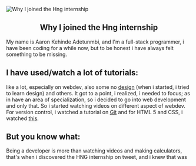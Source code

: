 ![Why I joined the Hng internship](https://images.unsplash.com/photo-1507525428034-b723cf961d3e?ixid=MnwxMjA3fDB8MHxwaG90by1wYWdlfHx8fGVufDB8fHx8&ixlib=rb-1.2.1&auto=format&fit=crop&w=all&h=2000&q=80)

## <center> Why I joined the Hng internship </center>

My name is Aaron Kehinde Adetunmbi, and I'm a full-stack programmer, i have been coding for a while now, but to be honest i have always felt something to be missing.

## I have used/watch a lot of tutorials:

like a lot, especially on webdev, also some no [design](https://www.google.com/url?sa=t&rct=j&q=&esrc=s&source=web&cd=&cad=rja&uact=8&ved=2ahUKEwjV_Oe_7rLyAhUKxoUKHcMZBlIQwqsBegQIBhAB&url=https://www.youtube.com/watch?v=jk1T0CdLxwU&usg=AOvVaw18hN3JK2ybN3j5javPK6eE) (when i started, i tried to learn design) and others.
It got to a point, i realized, i needed to focus; as in have an area of specialization, so i decided to go into web development and only that. So i started watching videos on different aspect of webdev. For version control, i watched a tutorial on [Git](https://www.youtube.com/watch?v=3RjQznt-8kE) and for HTML 5 and CSS, i  watched [this](https://www.youtube.com/playlist?list=PL4cUxeGkcC9ivBf_eKCPIAYXWzLlPAm6G).

## But you know what:
Being a developer is more than watching videos and making calculators, that's when i discovered the HNG internship on tweet, and i knew that was
<!--stackedit_data:
eyJoaXN0b3J5IjpbLTEwNTQ4MDk1OF19
-->